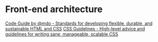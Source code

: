 # Front-end architecture

[Code Guide by @mdo - Standards for developing flexible, durable, and sustainable HTML and CSS](http://codeguide.co/)
[CSS Guidelines - High-level advice and guidelines for writing sane, manageable, scalable CSS](http://cssguidelin.es/)
